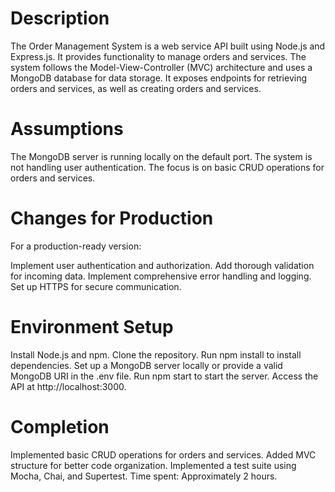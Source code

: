 # Description

The Order Management System is a web service API built using Node.js and Express.js. It provides functionality to manage orders and services. The system follows the Model-View-Controller (MVC) architecture and uses a MongoDB database for data storage. It exposes endpoints for retrieving orders and services, as well as creating orders and services.

# Assumptions

The MongoDB server is running locally on the default port.
The system is not handling user authentication.
The focus is on basic CRUD operations for orders and services.

# Changes for Production

For a production-ready version:

Implement user authentication and authorization.
Add thorough validation for incoming data.
Implement comprehensive error handling and logging.
Set up HTTPS for secure communication.

# Environment Setup

Install Node.js and npm.
Clone the repository.
Run npm install to install dependencies.
Set up a MongoDB server locally or provide a valid MongoDB URI in the .env file.
Run npm start to start the server.
Access the API at http://localhost:3000.

# Completion

Implemented basic CRUD operations for orders and services.
Added MVC structure for better code organization.
Implemented a test suite using Mocha, Chai, and Supertest.
Time spent: Approximately 2 hours.
